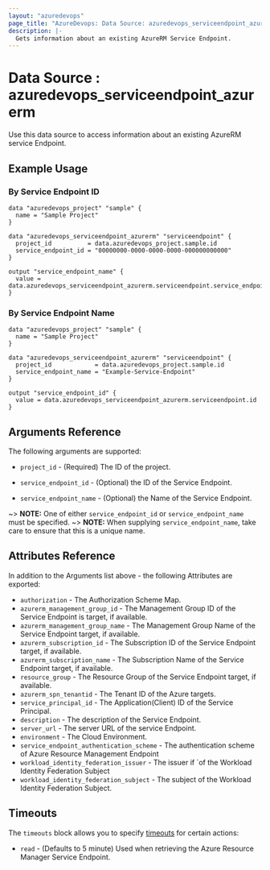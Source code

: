 ```yaml
---
layout: "azuredevops"
page_title: "AzureDevops: Data Source: azuredevops_serviceendpoint_azurerm"
description: |-
  Gets information about an existing AzureRM Service Endpoint.
---
```


# Data Source : azuredevops_serviceendpoint_azurerm

Use this data source to access information about an existing AzureRM service Endpoint.

## Example Usage

### By Service Endpoint ID

```hcl
data "azuredevops_project" "sample" {
  name = "Sample Project"
}

data "azuredevops_serviceendpoint_azurerm" "serviceendpoint" {
  project_id          = data.azuredevops_project.sample.id
  service_endpoint_id = "00000000-0000-0000-0000-000000000000"
}

output "service_endpoint_name" {
  value = data.azuredevops_serviceendpoint_azurerm.serviceendpoint.service_endpoint_name
}
```

### By Service Endpoint Name

```hcl
data "azuredevops_project" "sample" {
  name = "Sample Project"
}

data "azuredevops_serviceendpoint_azurerm" "serviceendpoint" {
  project_id            = data.azuredevops_project.sample.id
  service_endpoint_name = "Example-Service-Endpoint"
}

output "service_endpoint_id" {
  value = data.azuredevops_serviceendpoint_azurerm.serviceendpoint.id
}
```

## Arguments Reference

The following arguments are supported:

* `project_id` - (Required) The ID of the project.

* `service_endpoint_id` - (Optional) the ID of the Service Endpoint.

* `service_endpoint_name` - (Optional) the Name of the Service Endpoint.

~> **NOTE:** One of either `service_endpoint_id` or `service_endpoint_name` must be specified.
~> **NOTE:** When supplying `service_endpoint_name`, take care to ensure that this is a unique name.

## Attributes Reference

In addition to the Arguments list above - the following Attributes are exported:

* `authorization` - The Authorization Scheme Map.
* `azurerm_management_group_id` - The Management Group ID of the Service Endpoint is target, if available.
* `azurerm_management_group_name` - The Management Group Name of the Service Endpoint target, if available.
* `azurerm_subscription_id` - The Subscription ID of the Service Endpoint target, if available.
* `azurerm_subscription_name` - The Subscription Name of the Service Endpoint target, if available.
* `resource_group` - The Resource Group of the Service Endpoint target, if available.
* `azurerm_spn_tenantid` - The Tenant ID of the Azure targets.
* `service_principal_id` - The Application(Client) ID of the Service Principal.
* `description` - The description of the Service Endpoint.
* `server_url` - The server URL of the service Endpoint.
* `environment` - The Cloud Environment.
* `service_endpoint_authentication_scheme` - The authentication scheme of Azure Resource Management Endpoint 
* `workload_identity_federation_issuer` - The issuer if `of the Workload Identity Federation Subject 
* `workload_identity_federation_subject` - The subject of the Workload Identity Federation Subject.

## Timeouts

The `timeouts` block allows you to specify [timeouts](https://developer.hashicorp.com/terraform/language/resources/syntax#operation-timeouts) for certain actions:

* `read` - (Defaults to 5 minute) Used when retrieving the Azure Resource Manager Service Endpoint.